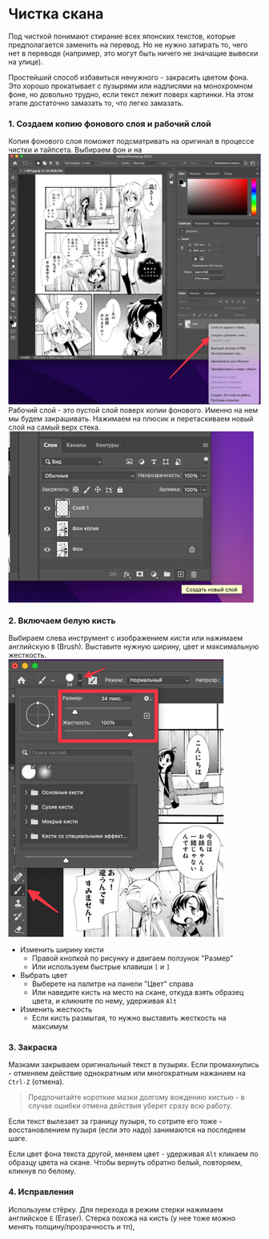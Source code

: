 # Чистка скана

Под чисткой понимают стирание всех японских текстов, которые предполагается заменить на перевод.
Но не нужно затирать то, чего нет в переводе (например, это могут быть ничего не значащие вывески на улице). 

Простейший способ избавиться ненужного - закрасить цветом фона. Это хорошо прокатывает с пузырями или надписями на монохромном фоне, но довольно трудно, если текст лежит поверх картинки. На этом этапе достаточно замазать то, что легко замазать.

### 1. Создаем копию фонового слоя и рабочий слой
Копия фонового слоя поможет подсматривать на оригинал в процессе чистки и тайпсета. Выбираем фон и на
![](images/clean/dup_layer.png)
Рабочий слой - это пустой слой поверх копии фонового. Именно на нем мы будем закрашивать. Нажимаем на плюсик и перетаскиваем новый слой на самый верх стека.
![](images/clean/work_layer.png)
### 2. Включаем белую кисть
Выбираем слева инструмент с изображением кисти или нажимаем английскую `B` (Brush). Выставите нужную ширину, цвет и максимальную жесткость.
![](images/clean/brushe.png)
- Изменить ширину кисти
    - Правой кнопкой по рисунку и двигаем ползунок "Размер"
    - Или используем быстрые клавиши `[` и `]`
- Выбрать цвет
    - Выберете на палитре на панели "Цвет" справа
    - Или наведите кисть на место на скане, откуда взять образец цвета, и кликните по нему, удерживая `Alt`
- Изменить жесткость
    - Если кисть размытая, то нужно выставить жесткость на максимум

### 3. Закраска
Мазками закрываем оригинальный текст в пузырях. Если промахнулись - отменяем действие однократным или многократным нажанием на `Ctrl-Z` (отмена).
> Предпочитайте короткие мазки долгому вождению кистью - в случае ошибки отмена действия уберет сразу всю работу.

Если текст вылезает за границу пузыря, то сотрите его тоже - восстановлением пузыря (если это надо) занимаются на последнем шаге. 

Если цвет фона текста другой, меняем цвет - удерживая `Alt` кликаем по образцу цвета на скане. Чтобы вернуть обратно белый, повторяем, кликнув по белому.


### 4. Исправления
Используем стёрку. Для перехода в режим стерки нажимаем английское `E` (Eraser). Стерка похожа на кисть (у нее тоже можно менять толщину/прозрачность и тп), 
